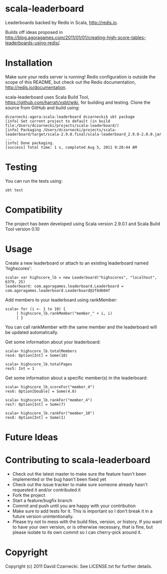 scala-leaderboard
=================

Leaderboards backed by Redis in Scala, http://redis.io.

Builds off ideas proposed in http://blog.agoragames.com/2011/01/01/creating-high-score-tables-leaderboards-using-redis/.

Installation
============

Make sure your redis server is running! Redis configuration is outside the scope of this README, but 
check out the Redis documentation, http://redis.io/documentation.

scala-leaderboard uses Scala Build Tool, https://github.com/harrah/xsbt/wiki, for building and testing. Clone the source from GitHub and build using:

    dczarnecki-agora:scala-leaderboard dczarnecki$ sbt package
    [info] Set current project to default (in build file:/Users/dczarnecki/projects/scala-leaderboard/)
    [info] Packaging /Users/dczarnecki/projects/scala-leaderboard/target/scala-2.9.0.final/scala-leaderboard_2.9.0-2.0.0.jar ...
    [info] Done packaging.
    [success] Total time: 1 s, completed Aug 5, 2011 9:20:44 AM  

Testing
=======

You can run the tests using:

    sbt test

Compatibility
============

The project has been developed using Scala version 2.9.0.1 and Scala Build Tool version 0.10

Usage
============

Create a new leaderboard or attach to an existing leaderboard named 'highscores':

    scala> var highscore_lb = new Leaderboard("highscores", "localhost", 6379, 25)
    leaderboard: com.agoragames.leaderboard.Leaderboard = com.agoragames.leaderboard.Leaderboard@2f8d604f
    
Add members to your leaderboard using rankMember:

    scala> for (i <- 1 to 10) {
         | highscore_lb.rankMember("member_" + i, i)
         | }
    
You can call rankMember with the same member and the leaderboard will be updated automatically.

Get some information about your leaderboard:

    scala> highscore_lb.totalMembers
    res4: Option[Int] = Some(10)
    
    scala> highscore_lb.totalPages
    res5: Int = 1
    
Get some information about a specific member(s) in the leaderboard:

    scala> highscore_lb.scoreFor("member_4")
    res6: Option[Double] = Some(4.0)

    scala> highscore_lb.rankFor("member_4")
    res7: Option[Int] = Some(7)

    scala> highscore_lb.rankFor("member_10")
    res8: Option[Int] = Some(1)
    

Future Ideas
============
  
Contributing to scala-leaderboard
=================================
 
* Check out the latest master to make sure the feature hasn't been implemented or the bug hasn't been fixed yet
* Check out the issue tracker to make sure someone already hasn't requested it and/or contributed it
* Fork the project
* Start a feature/bugfix branch
* Commit and push until you are happy with your contribution
* Make sure to add tests for it. This is important so I don't break it in a future version unintentionally.
* Please try not to mess with the build files, version, or history. If you want to have your own version, or is otherwise necessary, that is fine, but please isolate to its own commit so I can cherry-pick around it.

Copyright
============

Copyright (c) 2011 David Czarnecki. See LICENSE.txt for further details.

